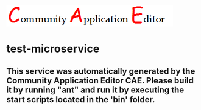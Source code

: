 ![CAE](https://github.com/cae-test/application-test-application43/blob/master/microservice-test-microservice/img/logo.png)  

test-microservice
===================


This service was automatically generated by the Community Application Editor CAE. Please build it by running "ant" and run it by executing the start scripts located in the 'bin' folder.
---------------
